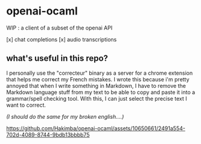 # openai-ocaml
WIP : a client of a subset of the openai API

[x] chat completions
[x] audio transcriptions

## what's useful in this repo?

I personally use the "correcteur" binary as a server for a chrome extension that helps me correct my French mistakes. I wrote this because i'm pretty annoyed that when I write something in Markdown, I have to remove the Markdown language stuff from my text to be able to copy and paste it into a grammar/spell checking tool. With this, I can just select the precise text I want to correct.

*(I should do the same for my broken english....)*


https://github.com/Hakimba/openai-ocaml/assets/10650661/2491a554-702d-4089-8744-9bdb13bbbb75

